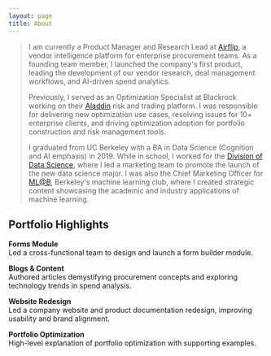 ```yaml
---
layout: page
title: About
---
```


> I am currently a Product Manager and Research Lead at [Airflip](https://www.airflip.com/), a vendor intelligence platform for enterprise procurement teams. As a founding team member, I launched the company's first product, leading the development of our vendor research, deal management workflows, and AI-driven spend analytics.
>
> Previously, I served as an Optimization Specialist at Blackrock working on their [Aladdin](https://www.blackrock.com/aladdin/offerings/aladdin-enterprise) risk and trading platform. I was responsible for delivering new optimization use cases, resolving issues for 10+ enterprise clients, and driving optimization adoption for portfolio construction and risk management tools.
>
> I graduated from UC Berkeley with a BA in Data Science (Cognition and AI emphasis) in 2019. While in school, I worked for the [Division of Data Science](https://cdss.berkeley.edu/), where I led a marketing team to promote the launch of the new data science major. I was also the Chief Marketing Officer for [ML@B](https://coral-partners-321934.framer.app/), Berkeley's machine learning club, where I created strategic content showcasing the academic and industry applications of machine learning.

## Portfolio Highlights

**Forms Module**  
Led a cross-functional team to design and launch a form builder module.

**Blogs & Content**  
Authored articles demystifying procurement concepts and exploring technology trends in spend analysis.

**Website Redesign**  
Led a company website and product documentation redesign, improving usability and brand alignment.

**Portfolio Optimization**  
High-level explanation of portfolio optimization with supporting examples.
